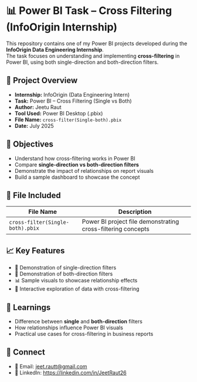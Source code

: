 # 📊 Power BI Task – Cross Filtering (InfoOrigin Internship)

This repository contains one of my Power BI projects developed during the **InfoOrigin Data Engineering Internship**.  
The task focuses on understanding and implementing **cross-filtering** in Power BI, using both single-direction and both-direction filters.

## 🧠 Project Overview

- **Internship:** InfoOrigin (Data Engineering Intern)  
- **Task:** Power BI – Cross Filtering (Single vs Both)  
- **Author:** Jeetu Raut  
- **Tool Used:** Power BI Desktop (.pbix)  
- **File Name:** `cross-filter(Single-both).pbix`  
- **Date:** July 2025  

## 📌 Objectives 

- Understand how cross-filtering works in Power BI  
- Compare **single-direction vs both-direction filters**  
- Demonstrate the impact of relationships on report visuals  
- Build a sample dashboard to showcase the concept  

## 📁 File Included

| File Name                       | Description                                           |
|--------------------------------|-------------------------------------------------------|
| `cross-filter(Single-both).pbix` | Power BI project file demonstrating cross-filtering concepts |

## 📈 Key Features

- 🔄 Demonstration of single-direction filters  
- 🔄 Demonstration of both-direction filters  
- 📊 Sample visuals to showcase relationship effects  
- 🧭 Interactive exploration of data with cross-filtering  


## 🧠 Learnings

- Difference between **single** and **both-direction** filters  
- How relationships influence Power BI visuals  
- Practical use cases for cross-filtering in business reports  

## 🔗 Connect

- 📧 Email: jeet.rautt@gmail.com
- 🔗 LinkedIn: https://linkedin.com/in/JeetRaut26
